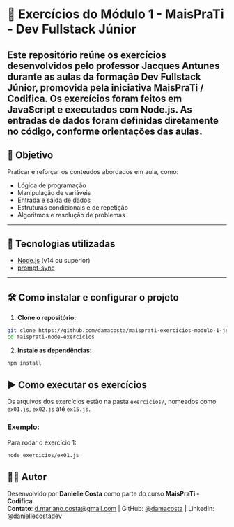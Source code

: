 # 🚀 Exercícios do Módulo 1 - MaisPraTi - Dev Fullstack Júnior

Este repositório reúne os exercícios desenvolvidos pelo professor Jacques Antunes durante as aulas da formação **Dev Fullstack Júnior**, promovida pela iniciativa **MaisPraTi / Codifica**.
Os exercícios foram feitos em **JavaScript** e executados com **Node.js**. As entradas de dados foram definidas diretamente no código, conforme orientações das aulas.
---

## 🎯 Objetivo

Praticar e reforçar os conteúdos abordados em aula, como:
- Lógica de programação  
- Manipulação de variáveis  
- Entrada e saída de dados  
- Estruturas condicionais e de repetição  
- Algoritmos e resolução de problemas    
---

## 🧰 Tecnologias utilizadas

- [Node.js](https://nodejs.org/) (v14 ou superior)
- [prompt-sync](https://www.npmjs.com/package/prompt-sync)

---

## 🛠️ Como instalar e configurar o projeto

1. **Clone o repositório:**

```bash
git clone https://github.com/damacosta/maisprati-exercicios-modulo-1-js.git
cd maisprati-node-exercicios
```

2. **Instale as dependências:**

```bash
npm install
```

## ▶️ Como executar os exercícios

Os arquivos dos exercícios estão na pasta `exercicios/`, nomeados como `ex01.js`, `ex02.js` até `ex15.js`.

### Exemplo:

Para rodar o exercício 1:

```bash
node exercicios/ex01.js
```

## 👨‍💻 Autor

Desenvolvido por **Danielle Costa** como parte do curso **MaisPraTi - Codifica**.  
**Contato**: d.mariano.costa@gmail.com | GitHub: [@damacosta](https://github.com/damacosta) | LinkedIn: [@daniellecostadev](https://www.linkedin.com/in/daniellecostadev/)
